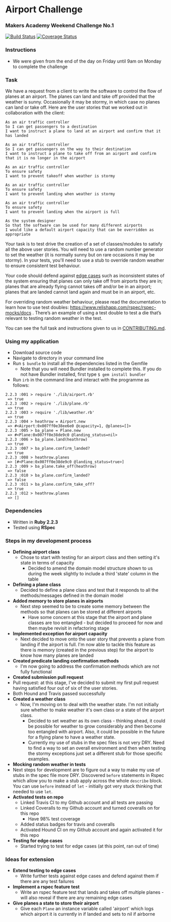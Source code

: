 # Airport Challenge
### Makers Academy Weekend Challenge No.1

[![Build Status](https://travis-ci.org/KatHicks/airport_challenge.svg?branch=master)](https://travis-ci.org/KatHicks/airport_challenge) [![Coverage Status](https://coveralls.io/repos/github/KatHicks/airport_challenge/badge.svg?branch=master)](https://coveralls.io/github/KatHicks/airport_challenge?branch=master)

### Instructions

* We were given from the end of the day on Friday until 9am on Monday to complete the challenge

### Task

We have a request from a client to write the software to control the flow of planes at an airport. The planes can land and take off provided that the weather is sunny. Occasionally it may be stormy, in which case no planes can land or take off.  Here are the user stories that we worked out in collaboration with the client:

```
As an air traffic controller
So I can get passengers to a destination
I want to instruct a plane to land at an airport and confirm that it has landed

As an air traffic controller
So I can get passengers on the way to their destination
I want to instruct a plane to take off from an airport and confirm that it is no longer in the airport

As an air traffic controller
To ensure safety
I want to prevent takeoff when weather is stormy

As an air traffic controller
To ensure safety
I want to prevent landing when weather is stormy

As an air traffic controller
To ensure safety
I want to prevent landing when the airport is full

As the system designer
So that the software can be used for many different airports
I would like a default airport capacity that can be overridden as appropriate
```

Your task is to test drive the creation of a set of classes/modules to satisfy all the above user stories. You will need to use a random number generator to set the weather (it is normally sunny but on rare occasions it may be stormy). In your tests, you'll need to use a stub to override random weather to ensure consistent test behaviour.

Your code should defend against [edge cases](http://programmers.stackexchange.com/questions/125587/what-are-the-difference-between-an-edge-case-a-corner-case-a-base-case-and-a-b) such as inconsistent states of the system ensuring that planes can only take off from airports they are in; planes that are already flying cannot takes off and/or be in an airport; planes that are landed cannot land again and must be in an airport, etc.

For overriding random weather behaviour, please read the documentation to learn how to use test doubles: https://www.relishapp.com/rspec/rspec-mocks/docs . There’s an example of using a test double to test a die that’s relevant to testing random weather in the test.

You can see the full task and instructions given to us in [CONTRIBUTING.md](airport_challenge/CONTRIBUTING.md).

### Using my application

* Download source code
* Navigate to directory in your command line
* Run `$ bundle` to install all the dependencies listed in the Gemfile
  * Note that you will need Bundler installed to complete this. If you do not have Bundler installed, first type `$ gem install bundler`
* Run `irb` in the command line and interact with the programme as follows:

```
2.2.3 :001 > require './lib/airport.rb'
 => true
2.2.3 :002 > require './lib/plane.rb'
 => true
2.2.3 :003 > require './lib/weather.rb'
 => true
2.2.3 :004 > heathrow = Airport.new
 => #<Airport:0x007ff0e38ee6e0 @capacity=1, @planes=[]>
2.2.3 :005 > ba_plane = Plane.new
 => #<Plane:0x007ff0e38de9c0 @landing_status=nil>
2.2.3 :006 > ba_plane.land(heathrow)
 => true
2.2.3 :007 > ba_plane.confirm_landed?
 => true
2.2.3 :008 > heathrow.planes
 => [#<Plane:0x007ff0e38de9c0 @landing_status=true>]
2.2.3 :009 > ba_plane.take_off(heathrow)
 => false
2.2.3 :010 > ba_plane.confirm_landed?
 => false
2.2.3 :011 > ba_plane.confirm_take_off?
 => true
2.2.3 :012 > heathrow.planes
 => []
```

### Dependencies

* Written in **Ruby 2.2.3**
* Tested using **RSpec**

### Steps in my development process

* **Defining airport class**
  * Chose to start with testing for an airport class and then setting it's state in terms of capacity
    * Decided to amend the domain model structure shown to us during the week slightly to include a third 'state' column in the table
* **Defining a plane class**
  * Decided to define a plane class and test that it responds to all the methods/messages defined in the domain model
* **Added memory to store planes in airports**
  * Next step seemed to be to create some memory between the methods so that planes can be stored at different airports
    * Have some concern at this stage that the airport and plane classes are too entangled - but decided to proceed for now and then maybe revisit in refactoring stage
* **Implemented exception for airport capacity**
  * Next decided to move onto the user story that prevents a plane from landing if the airport is full. I'm now able to tackle this feature as there is memory (created in the previous step) for the airport to know how many planes are landed
* **Created predicate landing confirmation methods**
  * I'm now going to address the confirmation methods which are not fully functional
* **Created submission pull request**
 * Pull request: at this stage, I've decided to submit my first pull request having satisfied four out of six of the user stories.
 * Both Hound and Travis passed successfully
* **Created a weather class**
  * Now, I'm moving on to deal with the weather state. I'm not initially sure whether to make weather it's own class or a state of the airport class.
    * Decided to set weather as its own class - thinking ahead, it could be possible for weather to grow considerably and then become too entangled with airport. Also, it could be possible in the future for a flying plane to have a weather state.
    * Currently my use of stubs in the spec files is not very DRY. Need to find a way to set an overall environment and then when testing the stormy exceptions just set a different stub for those specific examples.
* **Mocking random weather in tests**
 * Next steps for development are to figure out a way to make my use of stubs in the spec file more DRY. Discovered `before` statements in Rspec which allow you to make a stub apply across the whole `describe` block. You can use `before` instead of `let` - initially got very stuck thinking that needed to use `let`.
* **Activated tests on repo**
  * Linked Travis CI to my Github account and all tests are passing
  * Linked Coveralls to my Github account and turned coveralls on for this repo
    * Have 98% test coverage
  * Added status badges for travis and coveralls
  * Activated Hound CI on my Github account and again activated it for this repo
* **Testing for edge cases**
  * Started trying to test for edge cases (at this point, ran out of time)


### Ideas for extension

* **Extend testing to edge cases**
  * Write further tests against edge cases and defend against them if there are any test failures
* **Implement a rspec feature test**
  * Write an rspec feature test that lands and takes off multiple planes - will also reveal if there are any remaining edge cases
* **Give planes a state to store their airport**
  * Give each `Plane` an instance variable called 'airport' which logs which airport it is currently in if landed and sets to nil if airborne
